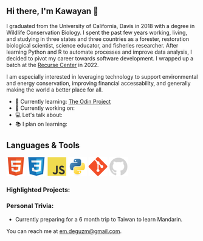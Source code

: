 ## Hi there, I'm Kawayan 👋

I graduated from the University of California, Davis in 2018 with a degree in Wildlife Conservation Biology. I spent the past few years working, living, and studying in three states and three countries as a forester, restoration biological scientist, science educator, and fisheries researcher. After learning Python and R to automate processes and improve data analysis, I decided to pivot my career towards software development. I wrapped up a batch at the [Recurse Center](https://www.recurse.com/) in 2022. 

I am especially interested in leveraging technology to support environmental and energy conservation, improving financial accessability, and generally making the world a better place for all.

- 🌱 Currently learning: [The Odin Project](https://www.theodinproject.com/)
- 🔨 Currently working on: 
- 💻 Let's talk about: 
- 📚 I plan on learning:



## Languages & Tools
<div>
 <img src="https://raw.githubusercontent.com/ekdeguzm/ekdeguzm/main/icons/html5-original.svg" alt="html5" width=50 height=50>
 <img src="https://raw.githubusercontent.com/ekdeguzm/ekdeguzm/main/icons/css3-original.svg" alt="css3" width=50 height=50>
 <img src="https://raw.githubusercontent.com/ekdeguzm/ekdeguzm/main/icons/javascript-original.svg" alt="javascript" width=50 height=50>
 <img src="https://raw.githubusercontent.com/ekdeguzm/ekdeguzm/main/icons/python-original.svg" alt="python" width=50 height=50>
 <img src="https://raw.githubusercontent.com/ekdeguzm/ekdeguzm/main/icons/git-original.svg" alt="git" width=50 height=50>
 <img src="https://raw.githubusercontent.com/ekdeguzm/ekdeguzm/main/icons/github-original.svg" alt="github" width=50 height=50>
 </div>

### Highlighted Projects:

### Personal Trivia:
- Currently preparing for a 6 month trip to Taiwan to learn Mandarin.

You can reach me at em.deguzm@gmail.com. 


<!-- 🌱 I’m currently learning: 
- Flask ([Flask Web Development](https://www.oreilly.com/library/view/flask-web-development/9781491991725/))
- SQLAlchemy
- Alembic
- Systems Design Fundamentals ([Algo Expert](https://www.algoexpert.io/systems/fundamentals))
- Database designs ([DDIA](https://dataintensive.net/))

📚 I plan on learning:
- Python Best Practices: Reading through [Beyond the Basic Stuff with Python](https://inventwithpython.com/beyond/) and [Serious Python](https://nostarch.com/seriouspython)
- Computer Science using [Teach Yourself Computer Science](https://teachyourselfcs.com/)
- Coursera Class: [Introduction to Mathematical Thinking](https://www.coursera.org/learn/mathematical-thinking) -->